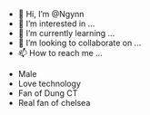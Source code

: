 - 👋 Hi, I’m @Ngynn
- 👀 I’m interested in ...
- 🌱 I’m currently learning ...
- 💞️ I’m looking to collaborate on ...
- 📫 How to reach me ...

<!---
Ngynn/Ngynn is a ✨ special ✨ repository because its `README.md` (this file) appears on your GitHub profile.
You can click the Preview link to take a look at your changes.
--->
- Male
- Love technology
- Fan of Dung CT
- Real fan of chelsea 

